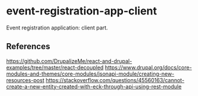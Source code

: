 # event-registration-app-client
Event registration application: client part.

## References

https://github.com/DrupalizeMe/react-and-drupal-examples/tree/master/react-decoupled
https://www.drupal.org/docs/core-modules-and-themes/core-modules/jsonapi-module/creating-new-resources-post
https://stackoverflow.com/questions/45560163/cannot-create-a-new-entity-created-with-eck-through-api-using-rest-module